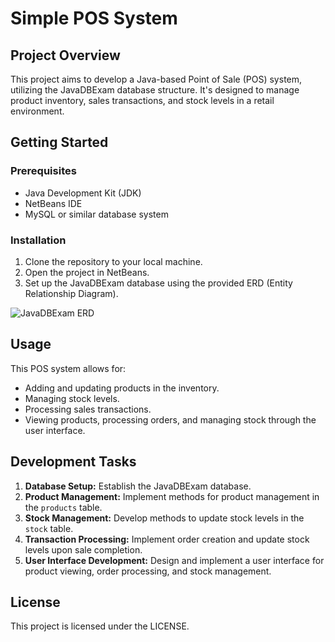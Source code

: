 # Simple POS System

## Project Overview

This project aims to develop a Java-based Point of Sale (POS) system, utilizing the JavaDBExam database structure. It's designed to manage product inventory, sales transactions, and stock levels in a retail environment.

## Getting Started

### Prerequisites

- Java Development Kit (JDK)
- NetBeans IDE
- MySQL or similar database system

### Installation

1. Clone the repository to your local machine.
2. Open the project in NetBeans.
3. Set up the JavaDBExam database using the provided ERD (Entity Relationship Diagram).

![JavaDBExam ERD](https://danlabrador.notion.site/image/https%3A%2F%2Fprod-files-secure.s3.us-west-2.amazonaws.com%2F7e34410a-8d32-4234-89e2-09fd39557494%2F93092ff9-3a6f-4cf1-bdff-d03b01f950dd%2FUntitled.png?table=block&id=a8a5e1c6-1bed-4142-a44b-301f5981cae6&spaceId=7e34410a-8d32-4234-89e2-09fd39557494&width=670&userId=&cache=v2)

## Usage

This POS system allows for:

- Adding and updating products in the inventory.
- Managing stock levels.
- Processing sales transactions.
- Viewing products, processing orders, and managing stock through the user interface.

## Development Tasks

1. **Database Setup:** Establish the JavaDBExam database.
2. **Product Management:** Implement methods for product management in the `products` table.
3. **Stock Management:** Develop methods to update stock levels in the `stock` table.
4. **Transaction Processing:** Implement order creation and update stock levels upon sale completion.
5. **User Interface Development:** Design and implement a user interface for product viewing, order processing, and stock management.

## License

This project is licensed under the LICENSE.
